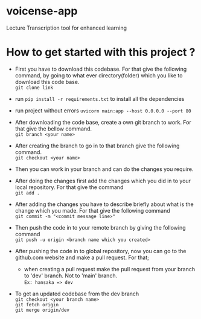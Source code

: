 # voicense-app
Lecture  Transcription tool for enhanced learning


# How to get started with this project ?


- First you have to download this codebase. For that give the following command, by going to what ever directory(folder) which you like to download this code base. <br/>
  `git clone link`

- run `pip install -r requirements.txt` to install all the dependencies<br/>

- run project without errors `uvicorn main:app --host 0.0.0.0 --port 80` <br/>

- After downloading the code base, create a own git branch to work. For that give the bellow command.<br />
  `git branch <your name>`

- After creating the branch to go in to that branch give the following command. <br />
  `git checkout <your name>`

- Then you can work in your branch and can do the changes you require.<br />

- After doing the changes first add the changes which you did in to your local repository. For that give the command<br />
  `git add .`

- After adding the changes you have to describe briefly about what is the change which you made. For that give the following command<br />
  `git commit -m "<commit message line>"`

- Then push the code in to your remote branch by giving the following command<br />
  `git push -u origin <branch name which you created>`

- After pushing the code in to global repository, now you can go to the github.com website and make a pull request. For that;<br />
    - when creating a pull request make the pull request from your branch to 'dev' branch. Not to 'main' branch.<br />
      `Ex: hansaka => dev`

- To get an updated codebase from the dev branch<br />
  `git checkout <your branch name>`<br />
  `git fetch origin`<br />
  `git merge origin/dev`
